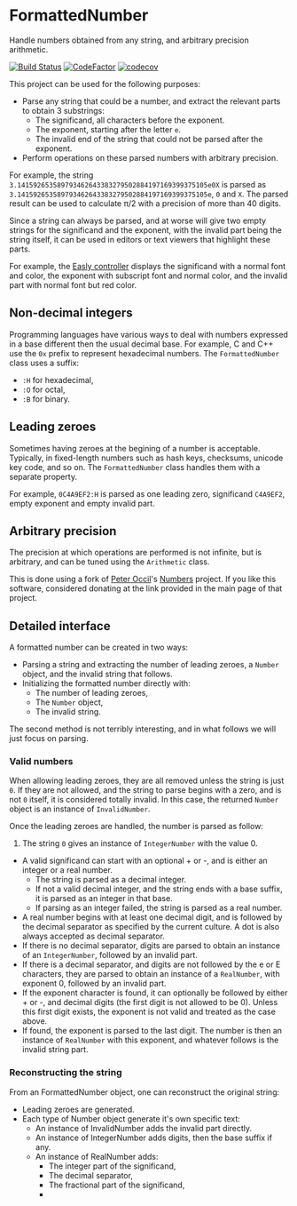 # FormattedNumber

Handle numbers obtained from any string, and arbitrary precision arithmetic.

[![Build Status](https://travis-ci.com/dlebansais/FormattedNumber.svg?branch=master)](https://travis-ci.com/dlebansais/FormattedNumber) [![CodeFactor](https://www.codefactor.io/repository/github/dlebansais/formattednumber/badge)](https://www.codefactor.io/repository/github/dlebansais/formattednumber) [![codecov](https://codecov.io/gh/dlebansais/FormattedNumber/branch/master/graph/badge.svg)](https://codecov.io/gh/dlebansais/FormattedNumber)

This project can be used for the following purposes:

+ Parse any string that could be a number, and extract the relevant parts to obtain 3 substrings:
	* The significand, all characters before the exponent.
	* The exponent, starting after the letter `e`.
	* The invalid end of the string that could not be parsed after the exponent.
+ Perform operations on these parsed numbers with arbitrary precision.

For example, the string `3.141592653589793462643383279502884197169399375105e0X` is parsed as `3.141592653589793462643383279502884197169399375105e`, `0` and `X`. The parsed result can be used to calculate π/2 with a precision of more than 40 digits.

Since a string can always be parsed, and at worse will give two empty strings for the significand and the exponent, with the invalid part being the string itself, it can be used in editors or text viewers that highlight these parts.

For example, the [Easly controller](https://github.com/dlebansais/Easly-Controller) displays the significand with a normal font and color, the exponent with subscript font and normal color, and the invalid part with normal font but red color.

## Non-decimal integers

Programming languages have various ways to deal with numbers expressed in a base different then the usual decimal base. For example, C and C++ use the `0x` prefix to represent hexadecimal numbers. The `FormattedNumber` class uses a suffix:

+ `:H` for hexadecimal,
+ `:O` for octal,
+ `:B` for binary. 

## Leading zeroes

Sometimes having zeroes at the begining of a number is acceptable. Typically, in fixed-length numbers such as hash keys, checksums, unicode key code, and so on. The `FormattedNumber` class handles them with a separate property.

For example, `0C4A9EF2:H` is parsed as one leading zero, significand `C4A9EF2`, empty exponent and empty invalid part.

## Arbitrary precision

The precision at which operations are performed is not infinite, but is arbitrary, and can be tuned using the `Arithmetic` class.

This is done using a fork of [Peter Occil](https://github.com/peteroupc)'s [Numbers](https://github.com/peteroupc/Numbers) project. If you like this software, considered donating at the link provided in the main page of that project.

## Detailed interface

A formatted number can be created in two ways:

+ Parsing a string and extracting the number of leading zeroes, a `Number` object, and the invalid string that follows.
+ Initializing the formatted number directly with:
    * The number of leading zeroes,
    * The `Number` object,
    * The invalid string.

The second method is not terribly interesting, and in what follows we will just focus on parsing.

### Valid numbers

When allowing leading zeroes, they are all removed unless the string is just `0`. If they are not allowed, and the string to parse begins with a zero, and is not `0` itself, it is considered totally invalid. In this case, the returned `Number` object is an instance of `InvalidNumber`.

Once the leading zeroes are handled, the number is parsed as follow:

1. The string `0` gives an instance of `IntegerNumber` with the value 0.
+ A valid significand can start with an optional + or -, and is either an integer or a real number.
	* The string is parsed as a decimal integer.
	* If not a valid decimal integer, and the string ends with a base suffix, it is parsed as an integer in that base.
	* If parsing as an integer failed, the string is parsed as a real number.
+ A real number begins with at least one decimal digit, and is followed by the decimal separator as specified by the current culture. A dot is also always accepted as decimal separator.
+ If there is no decimal separator, digits are parsed to obtain an instance of an `IntegerNumber`, followed by an invalid part.
+ If there is a decimal separator, and digits are not followed by the e or E characters, they are parsed to obtain an instance of a `RealNumber`, with exponent 0, followed by an invalid part.
+ If the exponent character is found, it can optionally be followed by either + or -, and decimal digits (the first digit is not allowed to be 0). Unless this first digit exists, the exponent is not valid and treated as the case above.
+ If found, the exponent is parsed to the last digit. The number is then an instance of `RealNumber` with this exponent, and whatever follows is the invalid string part.

### Reconstructing the string

From an FormattedNumber object, one can reconstruct the original string:

+ Leading zeroes are generated.
+ Each type of Number object generate it's own specific text:
    * An instance of InvalidNumber adds the invalid part directly.
    * An instance of IntegerNumber adds digits, then the base suffix if any.
    * An instance of RealNumber adds:
        * The integer part of the significand,
        * The decimal separator,
        * The fractional part of the significand,
        * 